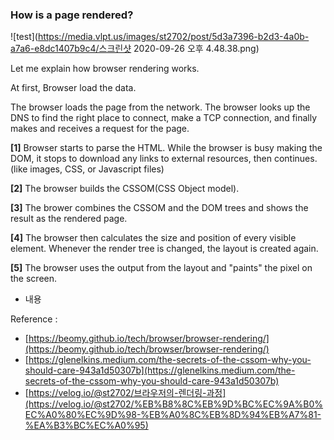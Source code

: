 ### How is a page rendered?

![test](https://media.vlpt.us/images/st2702/post/5d3a7396-b2d3-4a0b-a7a6-e8dc1407b9c4/스크린샷 2020-09-26 오후 4.48.38.png)

Let me explain how browser rendering works. 

At first, Browser load the data.

The browser loads the page from the network. 
The browser looks up the DNS to find the right place to connect, make a TCP connection, and finally makes and receives a request for the page.

 

**[1]** Browser starts to parse the HTML. While the browser is busy making the DOM, it stops to download any links to external resources, then continues. (like images, CSS, or Javascript files)

**[2]** The browser builds the CSSOM(CSS Object model).

**[3]** The brower combines the CSSOM and the DOM trees and shows the result as the rendered page.

**[4]** The browser then calculates the size and position of every visible element.
 Whenever the render tree is changed, the layout is created again.

**[5]** The browser uses the output from the layout and "paints" the pixel on the screen.

- 내용

Reference :

- [https://beomy.github.io/tech/browser/browser-rendering/](https://beomy.github.io/tech/browser/browser-rendering/)
- [https://glenelkins.medium.com/the-secrets-of-the-cssom-why-you-should-care-943a1d50307b](https://glenelkins.medium.com/the-secrets-of-the-cssom-why-you-should-care-943a1d50307b)
- [https://velog.io/@st2702/브라우저의-렌더링-과정](https://velog.io/@st2702/%EB%B8%8C%EB%9D%BC%EC%9A%B0%EC%A0%80%EC%9D%98-%EB%A0%8C%EB%8D%94%EB%A7%81-%EA%B3%BC%EC%A0%95)
